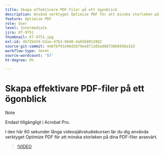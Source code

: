 ```yaml
---
title: Skapa effektivare PDF-filer på ett ögonblick
description: Använd verktyget Optimize PDF för att minska storleken på dina PDF-filer avsevärt
feature: Optimize PDF
role: User
level: Intermediate
jira: KT-9751
thumbnail: KT-9751.jpg
exl-id: 4b72b434-b3aa-47b3-8648-4a6568912862
source-git-commit: 4e6fbf91e96d26f9ee8f1105ad68738b9450a32d
workflow-type: tm+mt
source-wordcount: '57'
ht-degree: 0%

---
```


# Skapa effektivare PDF-filer på ett ögonblick

>[!NOTE]
>
>Endast tillgängligt i Acrobat Pro.

I den här 60 sekunder långa videosjälvstudiekursen lär du dig använda verktyget Optimize PDF för att minska storleken på dina PDF-filer avsevärt.

>[!VIDEO](https://video.tv.adobe.com/v/340077?quality=12&learn=on&hidetitle=true)
